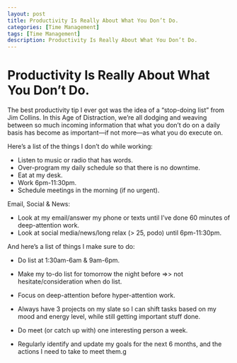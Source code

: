 ```yaml
---
layout: post
title: Productivity Is Really About What You Don’t Do.
categories: [Time Management]
tags: [Time Management]
description: Productivity Is Really About What You Don’t Do.
---
```

# Productivity Is Really About What You Don’t Do.

The best productivity tip I ever got was the idea of a “stop-doing list” from Jim Collins. In this Age of Distraction, we’re all dodging and weaving between so much incoming information that what you don’t do on a daily basis has become as important—if not more—as what you do execute on.


Here’s a list of the things I don’t do while working:

- Listen to music or radio that has words. 
- Over-program my daily schedule so that there is no downtime.
- Eat at my desk.
- Work 6pm-11:30pm.
- Schedule meetings in the morning (if no urgent).

Email, Social & News:

- Look at my email/answer my phone or texts until I’ve done 60 minutes of deep-attention work.
- Look at social media/news/long relax (> 25, podo) until 6pm-11:30pm.


And here’s a list of things I make sure to do:

- Do list at 1:30am-6am & 9am-6pm.  
- Make my to-do list for tomorrow the night before =>> not hesitate/consideration when do list.
- Focus on deep-attention before hyper-attention work.
- Always have 3 projects on my slate so I can shift tasks based on my mood and energy level, while still getting important stuff done.

- Do meet (or catch up with) one interesting person a week.
- Regularly identify and update my goals for the next 6 months, and the actions I need to take to meet them.g